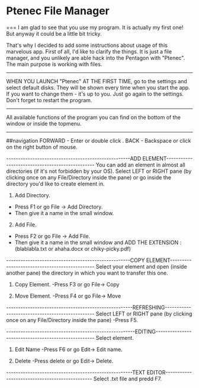 # Ptenec File Manager
===
I am glad to see that you use my program. It is actually my first one!
But anyway it could be a little bit tricky. 

That's why I decided to add some instructions about usage of this marvelous app.
First of all, I'd like to clarify the things. It is just a file manager, and you unlikely are able
hack into the Pentagon with "Ptenec".  
The main purpose is working with files.

___

WHEN YOU LAUNCH "Ptenec" AT THE FIRST TIME, go to the settings and select default disks.
They will be shown every time when you start the app. If you want to change them - it's up to you.
Just go again to the settings.
Don't forget to restart the program.

___
All available functions of the program you can find on the bottom of the window or inside the topmenu. 

___
##navigation
FORWARD - Enter or double click .
BACK - Backspace or click on the right button of mouse.


----------------------------------------------------ADD ELEMENT------------------------------------------------
You can add an element in almost all directories (if it's not forbidden by your OS).
Select LEFT or RIGHT pane (by clicking once on any File/Directory inside the pane) or 
go inside the directory you'd like to create element in.

1) Add Directory. 
- Press F1 or go File -> Add Directory. 
- Then give it a name in the small window.

2) Add File. 
- Press F2 or go File -> Add File. 
- Then give it a name in the small window and ADD THE EXTENSION :
 (blablabla.txt or ahaha.docx or chiky-picky.pdf)


----------------------------------------------------COPY ELEMENT----------------------------------------------
Select your element and open (inside another pane) the directory in which you want to transfer this one. 

1) Copy Element.
-Press F3 or go File-> Copy

2) Move Element.
-Press F4 or go File-> Move

-----------------------------------------------------REFRESHING------------------------------------------------
Select LEFT or RIGHT pane (by clicking once on any File/Directory inside the pane)
-Press F5.

------------------------------------------------------EDITING----------------------------------------------------
Select element.

1) Edit Name
-Press F6 or go Edit-> Edit name.

2) Delete
-Press delete or go Edit-> Delete.

-----------------------------------------------------TEXT EDITOR-----------------------------------------------
Select .txt file and predd F7.
